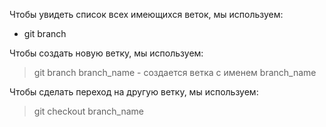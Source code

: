 Чтобы увидеть список всех имеющихся веток,
мы используем:
* git branch

Чтобы создать новую ветку, мы используем:
> git branch branch_name - создается ветка с именем branch_name

Чтобы сделать переход на другую ветку, мы используем:
>git checkout branch_name